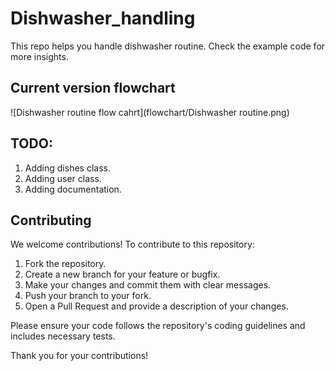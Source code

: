 # Dishwasher_handling
This repo helps you handle dishwasher routine.
Check the example code for more insights.

## Current version flowchart
![Dishwasher routine flow cahrt](flowchart/Dishwasher routine.png)

## TODO:
1. Adding dishes class.
2. Adding user class.
3. Adding documentation.

## Contributing

We welcome contributions! To contribute to this repository:

1. Fork the repository.
2. Create a new branch for your feature or bugfix.
3. Make your changes and commit them with clear messages.
4. Push your branch to your fork.
5. Open a Pull Request and provide a description of your changes.

Please ensure your code follows the repository's coding guidelines and includes necessary tests.

Thank you for your contributions!
